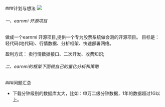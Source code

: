 ###计划与想法
![](imges/规划与想法.jpg)
###### 一、earnmi 开源项目

做成一个earnmi 开源项目,提供一个专为股票系统做会测的开源项目。 
目标是：轻代码(地代码)、行情数据、分析框架、快速部署网络。

盈利方式： 卖行情数据接口、二次开发、收费知识;


###### 二、earnmi的框架下面做自己的量化分析和策略



###问题汇总

+ 下载分钟级别的数据库太大，比如：申万二级分钟数据，1年的数据超过1G以上。




